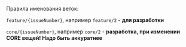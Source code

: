 Правила именования веток:

`feature/{issueNumber}`, например `feature/2` - **для разработки**

`core/{issueNumber}`, например `core/2` - **разработка, при изменении CORE вещей! Надо быть аккуратнее**

